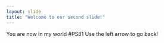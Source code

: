 ```yaml
---
layout: slide
title: "Welcome to our second slide!"
---
```

You are now in my world #PS81
Use the left arrow to go back!
